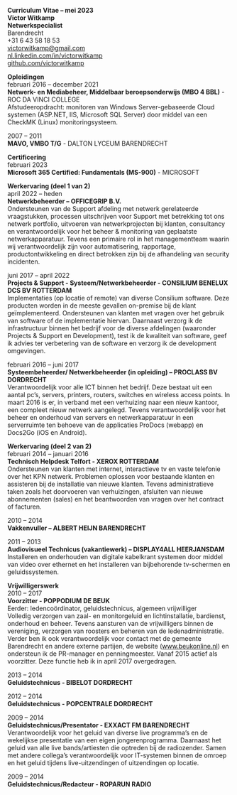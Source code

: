 **Curriculum Vitae – mei 2023**  
**Victor Witkamp**  
**Netwerkspecialist**  
Barendrecht  
+31 6 43 58 18 53  
victorwitkamp@gmail.com  
[nl.linkedin.com/in/victorwitkamp](https://www.google.com/url?sa=E&source=gmail&q=https://nl.linkedin.com/in/victorwitkamp)  
[github.com/victorwitkamp](https://www.google.com/url?sa=E&source=gmail&q=https://github.com/victorwitkamp)  

**Opleidingen**  
februari 2016 – december 2021  
**Netwerk- en Mediabeheer, Middelbaar beroepsonderwijs (MBO 4 BBL)** - ROC DA VINCI COLLEGE  
Afstudeeropdracht: monitoren van Windows Server-gebaseerde Cloud systemen (ASP.NET, IIS, Microsoft SQL Server) door middel van een CheckMK (Linux) monitoringsysteem.  

2007 – 2011  
**MAVO, VMBO T/G** - DALTON LYCEUM BARENDRECHT  

**Certificering**  
februari 2023  
**Microsoft 365 Certified: Fundamentals (MS-900)** - MICROSOFT  

**Werkervaring (deel 1 van 2)**  
april 2022 – heden  
**Netwerkbeheerder – OFFICEGRIP B.V.**  
Ondersteunen van de Support afdeling met netwerk gerelateerde vraagstukken, processen uitschrijven voor Support met betrekking tot ons netwerk portfolio, uitvoeren van netwerkprojecten bij klanten, consultancy en verantwoordelijk voor het beheer & monitoring van geplaatste netwerkapparatuur. Tevens een primaire rol in het managementteam waarin wij verantwoordelijk zijn voor automatisering, rapportage, productontwikkeling en direct betrokken zijn bij de afhandeling van security incidenten.  

juni 2017 – april 2022  
**Projects & Support - Systeem/Netwerkbeheerder - CONSILIUM BENELUX DCS BV ROTTERDAM**  
Implementaties (op locatie of remote) van diverse Consilium software. Deze producten worden in de meeste gevallen on-premise bij de klant geïmplementeerd. Ondersteunen van klanten met vragen over het gebruik van software of de implementatie hiervan. Daarnaast verzorg ik de infrastructuur binnen het bedrijf voor de diverse afdelingen (waaronder Projects & Support en Development), test ik de kwaliteit van software, geef ik advies ter verbetering van de software en verzorg ik de development omgevingen.  

februari 2016 – juni 2017  
**Systeembeheerder/ Netwerkbeheerder (in opleiding) – PROCLASS BV DORDRECHT**  
Verantwoordelijk voor alle ICT binnen het bedrijf. Deze bestaat uit een aantal pc’s, servers, printers, routers, switches en wireless access points. In maart 2016 is er, in verband met een verhuizing naar een nieuw kantoor, een compleet nieuw netwerk aangelegd. Tevens verantwoordelijk voor het beheer en onderhoud van servers en netwerkapparatuur in een serverruimte ten behoeve van de applicaties ProDocs (webapp) en Docs2Go (iOS en Android).  

**Werkervaring (deel 2 van 2)**  
februari 2014 – januari 2016  
**Technisch Helpdesk Telfort - XEROX ROTTERDAM**  
Ondersteunen van klanten met internet, interactieve tv en vaste telefonie over het KPN netwerk. Problemen oplossen voor bestaande klanten en assisteren bij de installatie van nieuwe klanten. Tevens administratieve taken zoals het doorvoeren van verhuizingen, afsluiten van nieuwe abonnementen (sales) en het beantwoorden van vragen over het contract of facturen.  

2010 – 2014  
**Vakkenvuller – ALBERT HEIJN BARENDRECHT**  

2011 – 2013  
**Audiovisueel Technicus (vakantiewerk) – DISPLAY4ALL HEERJANSDAM**  
Installeren en onderhouden van digitale kabelkrant systemen door middel van video over ethernet en het installeren van bijbehorende tv-schermen en geluidssystemen.  

**Vrijwilligerswerk**  
2010 – 2017  
**Voorzitter - POPPODIUM DE BEUK**  
Eerder: ledencoördinator, geluidstechnicus, algemeen vrijwilliger  
Volledig verzorgen van zaal- en monitorgeluid en lichtinstallatie, bardienst, onderhoud en beheer. Tevens aansturen van de vrijwilligers binnen de vereniging, verzorgen van roosters en beheren van de ledenadministratie. Verder ben ik ook verantwoordelijk voor contact met de gemeente Barendrecht en andere externe partijen, de website (www.beukonline.nl) en ondersteun ik de PR-manager en penningmeester. Vanaf 2015 actief als voorzitter. Deze functie heb ik in april 2017 overgedragen.  

2013 – 2014  
**Geluidstechnicus - BIBELOT DORDRECHT**  

2012 – 2014  
**Geluidstechnicus - POPCENTRALE DORDRECHT**  

2009 – 2014  
**Geluidstechnicus/Presentator - EXXACT FM BARENDRECHT**  
Verantwoordelijk voor het geluid van diverse live programma’s en de wekelijkse presentatie van een eigen jongerenprogramma. Daarnaast het geluid van alle live bands/artiesten die optreden bij de radiozender. Samen met andere collega’s verantwoordelijk voor IT-systemen binnen de omroep en het geluid tijdens live-uitzendingen of uitzendingen op locatie.  

2009 – 2014  
**Geluidstechnicus/Redacteur - ROPARUN RADIO**